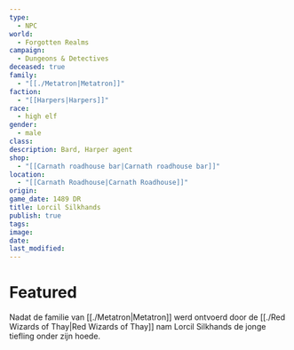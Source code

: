 ```yaml
---
type:
  - NPC
world:
  - Forgotten Realms
campaign:
  - Dungeons & Detectives
deceased: true
family:
  - "[[./Metatron|Metatron]]"
faction:
  - "[[Harpers|Harpers]]"
race:
  - high elf
gender:
  - male
class: 
description: Bard, Harper agent
shop:
  - "[[Carnath roadhouse bar|Carnath roadhouse bar]]"
location:
  - "[[Carnath Roadhouse|Carnath Roadhouse]]"
origin: 
game_date: 1489 DR
title: Lorcil Silkhands
publish: true
tags: 
image: 
date: 
last_modified: 
---
```



# Featured



Nadat de familie van [[./Metatron|Metatron]] werd ontvoerd door de [[./Red Wizards of Thay|Red Wizards of Thay]] nam Lorcil Silkhands de jonge tiefling onder zijn hoede. 